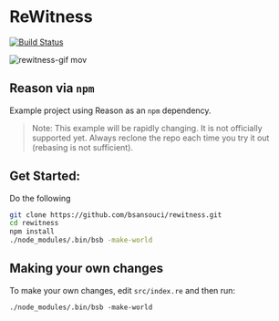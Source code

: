 # ReWitness

[![Build Status](https://travis-ci.org/bsansouci/rewitness.svg?branch=master)](https://travis-ci.org/bsansouci/rewitness)

![rewitness-gif mov](https://cloud.githubusercontent.com/assets/4534692/18104017/04c5d1aa-6eae-11e6-8922-53c6a7abf2fe.gif)

## Reason via `npm`

Example project using Reason as an `npm` dependency.

> Note: This example will be rapidly changing. It is not officially supported
> yet. Always reclone the repo each time you try it out (rebasing is not
> sufficient).

## Get Started:

Do the following
```sh
git clone https://github.com/bsansouci/rewitness.git
cd rewitness
npm install
./node_modules/.bin/bsb -make-world
```

## Making your own changes

To make your own changes, edit `src/index.re` and then run:

```
./node_modules/.bin/bsb -make-world
```
